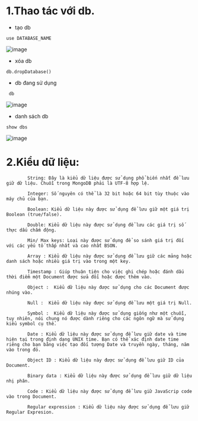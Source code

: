 # 1.Thao tác với db.
- tạo db

`use DATABASE_NAME`

![image](https://user-images.githubusercontent.com/110179869/191644596-4fc85402-605b-4269-be80-5ae6eaaba494.png)

- xóa db

`db.dropDatabase()`
    
- db đang sử dụng

` db`

![image](https://user-images.githubusercontent.com/110179869/191644670-f7065601-0e29-44c5-a063-f67d663423de.png)

- danh sách db

`show dbs`
    
![image](https://user-images.githubusercontent.com/110179869/191644761-daa83048-7cb5-4c6f-b437-174c7c8df620.png)

# 2.Kiểu dữ liệu:
```
        String: Đây là kiểu dữ liệu được sử dụng phổ biến nhất để lưu giữ dữ liệu. Chuỗi trong MongoDB phải là UTF-8 hợp lệ.

        Integer: Số nguyên có thể là 32 bit hoặc 64 bit tùy thuộc vào máy chủ của bạn.

        Boolean: Kiểu dữ liệu này được sử dụng để lưu giữ một giá trị Boolean (true/false).

        Double: Kiểu dữ liệu này được sử dụng để lưu các giá trị số thực dấu chấm động.

        Min/ Max keys: Loại này được sử dụng để so sánh giá trị đối với các yếu tố thấp nhất và cao nhất BSON.

        Array : Kiểu dữ liệu này được sử dụng để lưu giữ các mảng hoặc danh sách hoặc nhiều giá trị vào trong một key.

        Timestamp : Giúp thuận tiện cho việc ghi chép hoặc đánh dấu thời điểm một Document được sửa đổi hoặc được thêm vào.

        Object :  Kiểu dữ liệu này được sử dụng cho các Document được nhúng vào.

        Null :  Kiểu dữ liệu này được sử dụng để lưu một giá trị Null.

        Symbol :  Kiểu dữ liệu này được sử dụng giống như một chuỗi, tuy nhiên, nói chung nó được dành riêng cho các ngôn ngữ mà sử dụng kiểu symbol cụ thể.

        Date : Kiểu dữ liệu này được sử dụng để lưu giữ date và time hiện tại trong định dạng UNIX time. Bạn có thể xác định date time riêng cho bạn bằng việc tạo đối tượng Date và truyền ngày, tháng, năm vào trong đó.

        Object ID : Kiểu dữ liệu này được sử dụng để lưu giữ ID của Document.

        Binary data : Kiểu dữ liệu này được sử dụng để lưu giữ dữ liệu nhị phân.

        Code : Kiểu dữ liệu này được sử dụng để lưu giữ JavaScrip code vào trong Document.

        Regular expression : Kiểu dữ liệu này được sử dụng để lưu giữ Regular Expresion.
``` 









